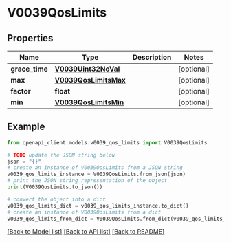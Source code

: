 # V0039QosLimits


## Properties

Name | Type | Description | Notes
------------ | ------------- | ------------- | -------------
**grace_time** | [**V0039Uint32NoVal**](V0039Uint32NoVal.md) |  | [optional] 
**max** | [**V0039QosLimitsMax**](V0039QosLimitsMax.md) |  | [optional] 
**factor** | **float** |  | [optional] 
**min** | [**V0039QosLimitsMin**](V0039QosLimitsMin.md) |  | [optional] 

## Example

```python
from openapi_client.models.v0039_qos_limits import V0039QosLimits

# TODO update the JSON string below
json = "{}"
# create an instance of V0039QosLimits from a JSON string
v0039_qos_limits_instance = V0039QosLimits.from_json(json)
# print the JSON string representation of the object
print(V0039QosLimits.to_json())

# convert the object into a dict
v0039_qos_limits_dict = v0039_qos_limits_instance.to_dict()
# create an instance of V0039QosLimits from a dict
v0039_qos_limits_from_dict = V0039QosLimits.from_dict(v0039_qos_limits_dict)
```
[[Back to Model list]](../README.md#documentation-for-models) [[Back to API list]](../README.md#documentation-for-api-endpoints) [[Back to README]](../README.md)


